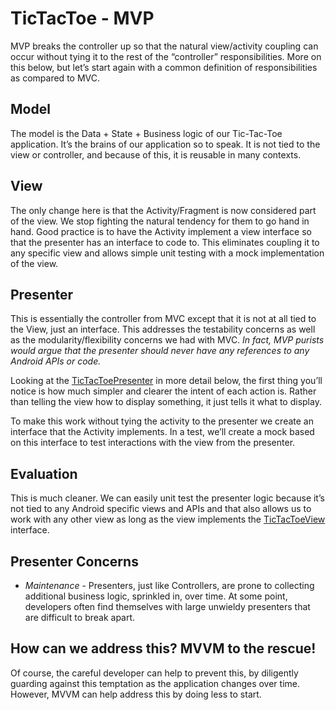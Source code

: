 # TicTacToe - MVP

MVP breaks the controller up so that the natural view/activity coupling can occur without tying it to the rest of the “controller” responsibilities.
More on this below, but let’s start again with a common definition of responsibilities as compared to MVC.

## Model

The model is the Data + State + Business logic of our Tic-Tac-Toe application.
It’s the brains of our application so to speak. It is not tied to the view or controller, and because of this, it is reusable in many contexts.

## View

The only change here is that the Activity/Fragment is now considered part of the view.
We stop fighting the natural tendency for them to go hand in hand.
Good practice is to have the Activity implement a view interface so that the presenter has an interface to code to.
This eliminates coupling it to any specific view and allows simple unit testing with a mock implementation of the view.

## Presenter

This is essentially the controller from MVC except that it is not at all tied to the View, just an interface.
This addresses the testability concerns as well as the modularity/flexibility concerns we had with MVC.
*In fact, MVP purists would argue that the presenter should never have any references to any Android APIs or code.*

Looking at the [TicTacToePresenter](https://github.com/nguyenkien25/TicTacToe-MVP/blob/master/app/src/main/java/com/acme/tictactoe/presenter/TicTacToePresenter.java) in more detail below, the first thing you’ll notice is how much simpler and clearer the intent of each action is.
Rather than telling the view how to display something, it just tells it what to display.

To make this work without tying the activity to the presenter we create an interface that the Activity implements.
In a test, we’ll create a mock based on this interface to test interactions with the view from the presenter.

## Evaluation

This is much cleaner.
We can easily unit test the presenter logic because it’s not tied to any Android specific views and APIs and that also allows us to work with any other view as long as the view implements the [TicTacToeView](https://github.com/nguyenkien25/TicTacToe-MVP/blob/master/app/src/main/java/com/acme/tictactoe/view/TicTacToeView.java) interface.

## Presenter Concerns

- *Maintenance* - Presenters, just like Controllers, are prone to collecting additional business logic, sprinkled in, over time. At some point, developers often find themselves with large unwieldy presenters that are difficult to break apart.

## How can we address this? MVVM to the rescue!

Of course, the careful developer can help to prevent this, by diligently guarding against this temptation as the application changes over time.
However, MVVM can help address this by doing less to start.
